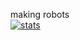 making robots
<br>
[![stats](https://github-readme-stats.vercel.app/api?username=frogillius)](https://github.com/anuraghazra/github-readme-stats)
